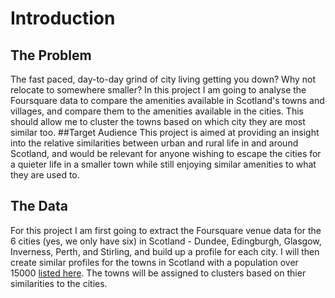 # Introduction
## The Problem
The fast paced, day-to-day grind of city living getting you down? Why not relocate to somewhere smaller?
In this project I am going to analyse the Foursquare data to compare the amenities available in Scotland's towns and villages, and compare them to the amenities available in the cities. This should allow me to cluster the towns based on which city they are most similar too.
##Target Audience
This project is aimed at providing an insight into the relative similarities between urban and rural life in and around Scotland, and would be relevant for anyone wishing to escape the cities for a quieter life in a smaller town while still enjoying similar amenities to what they are used to.
## The Data
For this project I am first going to extract the Foursquare venue data for the 6 cities (yes, we only have six) in Scotland - Dundee, Edingburgh, Glasgow, Inverness, Perth, and Stirling, and build up a profile for each city. I will then create similar profiles for the towns in Scotland with a population over 15000 [listed here](https://en.wikipedia.org/wiki/List_of_towns_and_cities_in_Scotland_by_population).
The towns will be assigned to clusters based on thier similarities to the cities.
